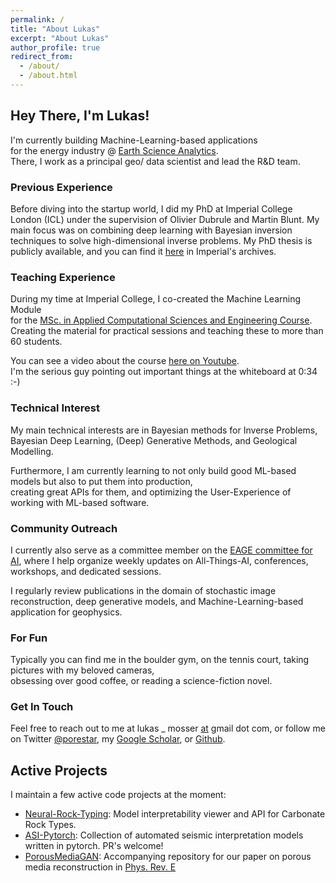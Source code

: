 ```yaml
---
permalink: /
title: "About Lukas"
excerpt: "About Lukas"
author_profile: true
redirect_from: 
  - /about/
  - /about.html
---
```



## Hey There, I'm Lukas!

I'm currently building Machine-Learning-based applications  
for the energy industry @ [Earth Science Analytics](https://earthanalytics.ai).   
There, I work as a principal geo/ data scientist and lead the R&D team.

### Previous Experience
Before diving into the startup world, I did my PhD at Imperial College London (ICL) under the supervision of Olivier Dubrule and Martin Blunt. 
My main focus was on combining deep learning with Bayesian inversion techniques to solve high-dimensional inverse problems. 
My PhD thesis is publicly available, and you can find it [here](https://spiral.imperial.ac.uk/handle/10044/1/80165) in Imperial's archives.

### Teaching Experience
During my time at Imperial College, I co-created the Machine Learning Module  
for the [MSc. in Applied Computational Sciences and Engineering Course](https://www.imperial.ac.uk/study/pg/earth-science/computational-science/#:~:text=Apply%20now-,Overview,novel%20science%20and%20engineering%20approaches.).
Creating the material for practical sessions and teaching these to more than 60 students.

You can see a video about the course [here on Youtube](https://www.youtube.com/watch?v=m9a0YU2IdUU).  
I'm the serious guy pointing out important things at the whiteboard at 0:34 :-)

### Technical Interest
My main technical interests are in Bayesian methods for Inverse Problems,  
Bayesian Deep Learning, (Deep) Generative Methods, and Geological Modelling.  

Furthermore, I am currently learning to not only build good ML-based models but also to put them into production,  
creating great APIs for them, and optimizing the User-Experience of working with ML-based software.  

### Community Outreach
I currently also serve as a committee member on the [EAGE committee for AI](https://eage.org/communities/artificial-intelligence-community/),
where I help organize weekly updates on All-Things-AI, conferences, workshops, and dedicated sessions.

I regularly review publications in the domain of stochastic image reconstruction, 
deep generative models, and Machine-Learning-based application for geophysics.

### For Fun
Typically you can find me in the boulder gym, on the tennis court, taking pictures with my beloved cameras,  
obsessing over good coffee, or reading a science-fiction novel.  

### Get In Touch
Feel free to reach out to me at lukas _ mosser [at]() gmail dot com, 
or follow me on Twitter [@porestar](https://twitter.com/porestar), my [Google Scholar](https://scholar.google.at/citations?user=y0R9snMAAAAJ&hl=de), or [Github](https://github.com/lukasmosser).


Active Projects
------
I maintain a few active code projects at the moment:
- [Neural-Rock-Typing](http://www.github.com/lukasmosser/neural_rock_typing): Model interpretability viewer and API for Carbonate Rock Types.
- [ASI-Pytorch](https://www.github.com/lukasmosser/asi-pytorch): Collection of automated seismic interpretation models written in pytorch. PR's welcome!
- [PorousMediaGAN](https://github.com/LukasMosser/PorousMediaGan): Accompanying repository for our paper on porous media reconstruction in [Phys. Rev. E](https://journals.aps.org/pre/abstract/10.1103/PhysRevE.96.043309)

